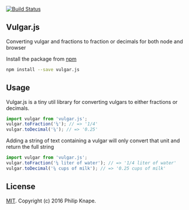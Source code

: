 [![Build Status](https://travis-ci.org/Knape/vulgar.js.svg?branch=master)](https://travis-ci.org/Knape/vulgar.js)

## Vulgar.js

Converting vulgar and fractions to fraction or decimals for both node and browser

Install the package from [npm](https://npmjs.com/release)

```bash
npm install --save vulgar.js
```

## Usage

Vulgar.js is a tiny util library for converting vulgars to either fractions or decimals.

```js
import vulgar from 'vulgar.js';
vulgar.toFraction('¼'); // => '1/4'
vulgar.toDecimal('¼'); // => '0.25'
```

Adding a string of text containing a vulgar will only convert that unit and return the full string

```js
import vulgar from 'vulgar.js';
vulgar.toFraction('¼ liter of water'); // => '1/4 liter of water'
vulgar.toDecimal('¼ cups of milk'); // => '0.25 cups of milk'
```

## License

[MIT](LICENSE). Copyright (c) 2016 Philip Knape.

